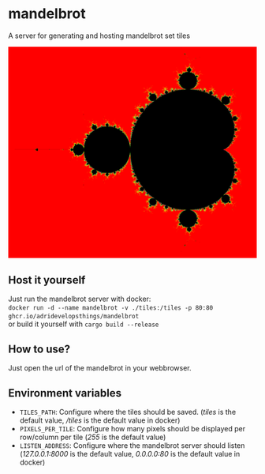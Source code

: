 # mandelbrot
A server for generating and hosting mandelbrot set tiles

![a picture of the mandelbrot set](screenshots/screenshot.png)

## Host it yourself
Just run the mandelbrot server with docker:  
```docker run -d --name mandelbrot -v ./tiles:/tiles -p 80:80 ghcr.io/adridevelopsthings/mandelbrot```  
or build it yourself with ``cargo build --release``

## How to use?
Just open the url of the mandelbrot in your webbrowser.

## Environment variables
- `TILES_PATH`: Configure where the tiles should be saved. (*tiles* is the default value, */tiles* is the default value in docker)
- `PIXELS_PER_TILE`: Configure how many pixels should be displayed per row/column per tile (*255* is the default value)
- `LISTEN_ADDRESS`: Configure where the mandelbrot server should listen (*127.0.0.1:8000* is the default value, *0.0.0.0:80* is the default value in docker)